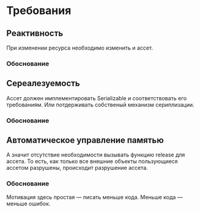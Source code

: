 # Требования

## Реактивность

При изменении ресурса необходимо изменить и ассет.

### Обоснование

## Сереалезуемость

Ассет должен имплементировать Serializable и соответствовать его требованиям.
Или потдерживать собственый механизм сериплизации.

### Обоснование

## Автоматическое управление памятью

A значит отсутствие необходимости вызывать функцию release для ассета.
То есть, как только все внешние объекты пользующиеся ассетом разрушены, происходит разрушение ассета.

### Обоснование

Мотивация здесь простая — писать меньше кода.
Меньше кода — меньше ошибок.